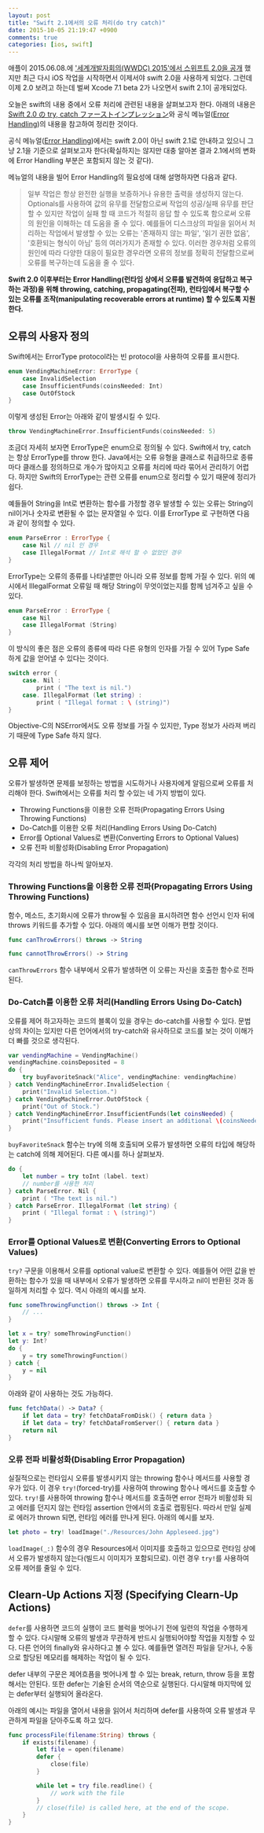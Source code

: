 ```yaml
---
layout: post
title: "Swift 2.1에서의 오류 처리(do try catch)"
date: 2015-10-05 21:19:47 +0900
comments: true
categories: [ios, swift]
---
```


애플이 2015.06.08.에 ['세계개발자회의(WWDC) 2015'에서 스위프트 2.0을 공개](https://developer.apple.com/swift/blog/?id=29) 했지만 최근 다시 iOS 작업을 시작하면서 이제서야 swift 2.0을 사용하게 되었다. 그런데 이제 2.0 보려고 하는데 벌써 Xcode 7.1 beta 2가 나오면서 swift 2.1이 공개되었다.

오늘은 swift의 내용 중에서 오류 처리에 관련된 내용을 살펴보고자 한다. 아래의 내용은 [Swift 2.0 の try, catch ファーストインプレッション](http://qiita.com/koher/items/0c60b13ff0fe93220210)와 공식 메뉴얼([Error Handling](https://developer.apple.com/library/prerelease/ios/documentation/Swift/Conceptual/Swift_Programming_Language/ErrorHandling.html))의 내용을 참고하여 정리한 것이다.

공식 메뉴얼([Error Handling](https://developer.apple.com/library/prerelease/ios/documentation/Swift/Conceptual/Swift_Programming_Language/ErrorHandling.html))에서는 swift 2.0이 아닌 swift 2.1로 안내하고 있으니 그냥 2.1을 기준으로 살펴보고자 한다(확실하지는 않지만 대충 알아본 결과 2.1에서의 변화에 Error Handling 부분은 포함되지 않는 것 같다).

메뉴얼의 내용을 빌어 Error Handling의 필요성에 대해 설명하자면 다음과 같다.

> 일부 작업은 항상 완전한 실행을 보증하거나 유용한 출력을 생성하지 않는다. Optionals를 사용하여 값의 유무를 전달함으로써 작업의 성공/실패 유무를 판단할 수 있지만 작업이 실패 할 때 코드가 적절히 응답 할 수 있도록 함으로써 오류의 원인을 이해하는 데 도움을 줄 수 있다. 예를들어 디스크상의 파일을 읽어서 처리하는 작업에서 발생할 수 있는 오류는 '존재하지 않는 파일', '읽기 권한 없음', '호환되는 형식이 아님' 등의 여러가지가 존재할 수 있다. 이러한 경우처럼 오류의 원인에 따라 다양한 대응이 필요한 경우라면 오류의 정보를 정확히 전달함으로써 오류를 복구하는데 도움을 줄 수 있다.

**Swift 2.0 이후부터는 Error Handling(런타임 상에서 오류를 발견하여 응답하고 복구하는 과정)을 위해 throwing, catching, propagating(전파), 런타임에서 복구할 수 있는 오류를 조작(manipulating recoverable errors at runtime) 할 수 있도록 지원한다.**

## 오류의 사용자 정의

Swift에서는 ErrorType protocol라는 빈 protocol을 사용하여 오류를 표시한다.

```swift
enum VendingMachineError: ErrorType {
    case InvalidSelection
    case InsufficientFunds(coinsNeeded: Int)
    case OutOfStock
}
```

이렇게 생성된 Error는 아래와 같이 발생시킬 수 있다.

```swift
throw VendingMachineError.InsufficientFunds(coinsNeeded: 5)
```

조금더 자세히 보자면 ErrorType은 enum으로 정의될 수 있다. Swift에서 try, catch는 항상 ErrorType를 throw 한다. Java에서는 오류 유형을 클래스로 취급하므로 종류마다 클래스를 정의하므로 개수가 많아지고 오류를 처리에 따라 묶어서 관리하기 어렵다. 하지만 Swift의 ErrorType는 관련 오류를 enum으로 정리할 수 있기 때문에 정리가 쉽다.

예들들어 String을 Int로 변환하는 함수를 가정할 경우 발생할 수 있는 오류는 String이 nil이거나 숫자로 변환될 수 없는 문자열일 수 있다. 이를 ErrorType 로 구현하면 다음과 같이 정의할 수 있다.
```swift
enum ParseError : ErrorType {
    case Nil // nil 인 경우
    case IllegalFormat // Int로 해석 할 수 없었던 경우
}
```

ErrorType는 오류의 종류를 나타낼뿐만 아니라 오류 정보를 함께 가질 수 있다.
위의 예시에서 IllegalFormat 오류일 때 해당 String이 무엇이었는지를 함께 넘겨주고 싶을 수 있다.

```swift
enum ParseError : ErrorType {
    case Nil
    case IllegalFormat (String)
}
```

이 방식의 좋은 점은 오류의 종류에 따라 다른 유형의 인자를 가질 수 있어 Type Safe하게 값을 얻어낼 수 있다는 것이다.

```swift
switch error {
    case. Nil :
	    print ( "The text is nil.")
    case. IllegalFormat (let string) :
    	print ( "Illegal format : \ (string)")
}
```

Objective-C의 NSError에서도 오류 정보를 가질 수 있지만, Type 정보가 사라져 버리기 때문에 Type Safe 하지 않다.

## 오류 제어

오류가 발생하면 문제를 보정하는 방법을 시도하거나 사용자에게 알림으로써 오류를 처리해야 한다. Swift에서는 오류를 처리 할 수있는 네 가지 방법이 있다.

* Throwing Functions을 이용한 오류 전파(Propagating Errors Using Throwing Functions)
* Do-Catch를 이용한 오류 처리(Handling Errors Using Do-Catch)
* Error를 Optional Values로 변환(Converting Errors to Optional Values)
* 오류 전파 비활성화(Disabling Error Propagation)

각각의 처리 방법을 하나씩 알아보자.

### Throwing Functions을 이용한 오류 전파(Propagating Errors Using Throwing Functions)

함수, 메소드, 초기화시에 오류가 throw될 수 있음을 표시하려면 함수 선언시 인자 뒤에 throws 키워드를 추가할 수 있다. 아래의 예시를 보면 이해가 편할 것이다.

```swift
func canThrowErrors() throws -> String

func cannotThrowErrors() -> String
```

`canThrowErrors` 함수 내부에서 오류가 발생하면 이 오류는 자신을 호출한 함수로 전파된다.

### Do-Catch를 이용한 오류 처리(Handling Errors Using Do-Catch)

오류를 제어 하고자하는 코드의 블록이 있을 경우는 do-catch를 사용할 수 있다. 문법 상의 차이는 있지만 다른 언어에서의 try-catch와 유사하므로 코드를 보는 것이 이해가 더 빠를 것으로 생각된다.

```swift
var vendingMachine = VendingMachine()
vendingMachine.coinsDeposited = 8
do {
    try buyFavoriteSnack("Alice", vendingMachine: vendingMachine)
} catch VendingMachineError.InvalidSelection {
    print("Invalid Selection.")
} catch VendingMachineError.OutOfStock {
    print("Out of Stock.")
} catch VendingMachineError.InsufficientFunds(let coinsNeeded) {
    print("Insufficient funds. Please insert an additional \(coinsNeeded) coins.")
}
```

`buyFavoriteSnack` 함수는 try에 의해 호출되며 오류가 발생하면 오류의 타입에 해당하는 catch에 의해 제어된다. 다른 예시를 하나 살펴보자.

```swift
do {
	let number = try toInt (label. text)
    // number를 사용한 처리
} catch ParseError. Nil {
	print ( "The text is nil.")
} catch ParseError. IllegalFormat (let string) {
	print ( "Illegal format : \ (string)")
}
```

### Error를 Optional Values로 변환(Converting Errors to Optional Values)

`try?` 구문을 이용해서 오류를 optional value로 변환할 수 있다. 예를들어 어떤 값을 반환하는 함수가 있을 때 내부에서 오류가 발생하면 오류를 무시하고 nil이 반환된 것과 동일하게 처리할 수 있다. 역시 아래의 예시를 보자.

```swift
func someThrowingFunction() throws -> Int {
    // ...
}

let x = try? someThrowingFunction()
let y: Int?
do {
    y = try someThrowingFunction()
} catch {
    y = nil
}
```

아래와 같이 사용하는 것도 가능하다.

```swift
func fetchData() -> Data? {
    if let data = try? fetchDataFromDisk() { return data }
    if let data = try? fetchDataFromServer() { return data }
    return nil
}
```

### 오류 전파 비활성화(Disabling Error Propagation)

실질적으로는 런타임시 오류를 발생시키지 않는 throwing 함수나 메서드를 사용할 경우가 있다. 이 경우 `try!`(forced-try)를 사용하여 throwing 함수나 메서드를 호출할 수 있다. `try!`를 사용하여 throwing 함수나 메서드를 호출하면 error 전파가 비활성화 되고 에러를 던지지 않는 런타임
assertion 안에서의 호출로 랩핑된다. 따라서 만일 실제로 에러가 thrown 되면, 런타임 에러를 만나게 된다. 아래의 예시를 보자.

```swift
let photo = try! loadImage("./Resources/John Appleseed.jpg")
```

`loadImage(_:)` 함수의 경우 Resources에서 이미지를 호출하고 있으므로 런타임 상에서 오류가 발생하지 않는다(빌드시 이미지가 포함되므로). 이런 경우 `try!`를 사용하여 오류 제어를 줄일 수 있다.

## Clearn-Up Actions 지정 (Specifying Clearn-Up Actions)

`defer`를 사용하면 코드의 실행이 코드 블럭을 벗어나기 전에 일련의 작업을 수행하게 할 수 있다. 다시말해 오류의 발생과 무관하게 반드시 실행되어야할 작업을 지정할 수 있다. 다른 언어의 finally와 유사하다고 볼 수 있다. 예를들면 열려진 파일을 닫거나, 수동으로 할당된 메모리를 해제하는 작업이 될 수 있다.

defer 내부의 구문은 제어흐픔을 벗어나게 할 수 있는 break, return, throw 등을 포함해서는 안된다. 또한 defer는 기술된 순서의 역순으로 실행된다. 다시말해 마지막에 있는 defer부터 실행되어 올라온다.

아래의 예시는 파일을 열어서 내용을 읽어서 처리하며 defer를 사용하여 오류 발생과 무관하게 파일을 닫아주도록 하고 있다.

```swift
func processFile(filename:String) throws {
    if exists(filename) {
        let file = open(filename)
        defer {
            close(file)
        }

        while let = try file.readline() {
            // work with the file
        }
        // close(file) is called here, at the end of the scope.
    }
}
```